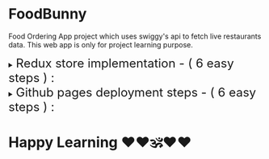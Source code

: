# FoodBunny
Food Ordering App project which uses swiggy's api to fetch live restaurants data. This web app is only for project learning purpose.

<details><summary><font size=5>Redux store implementation - ( 6 easy steps ) : </font></summary>

### 1. configure store using `configureStore`
      const AppStore = configureStore();

### 2. provide the store using `Provider`
  ```
    <Provider store={appStore}>              // this is for store
      <AppContext.Provider value={...}>      // this is for context
        ....
        ....
      </AppContext.Provider>
    </Provider>
  ```
### 3. create slice using `createSlice`
  - #### give default name, initialState & reducers to the slice
  - #### export slice.reducer & all actions from it
  ```
      const cartSlice = createSlice({
        name: "cart",
        initialState: {
          items: [],
        },
        reducers: {
          addToCart: (state, action) => {
            state.items.push(action.payload);
          }
        },
      });

      export const { addToCart, ... } = cartSlice.actions; // this actions keyword is reserved
      export default cartSlice.reducer; // this reducer keyword is reserved
  ```
### 4. provide slice `reducer` to store reducer
  - #### slice reducer is used for slice & store reducer is used for store ( big object)
  ```
    const AppStore = configureStore({
      reducer: {
        cart: cartReducer,
        user: userReducer
      }
    });
  ```
### 5. dispatch an action using `useDispatch` hook
  ```
    const dispatch = useDispatch();
    dispatch(actionName(payload));
  ```
### 6. select the state OR subscribe to the state using `useSelector` hook
  ```
    const items = useSelector((store) => store.sliceName.items);
  ```
</details>

<details><summary><font size=5>Github pages deployment steps - ( 6 easy steps ) : </font></summary>


### 1. Add `predeploy` & `deploy` script in your root package.json
```
  "scripts": {
    "predeploy": "npm run build",
    "deploy": "gh-pages -d build",
    "build": "react-scripts build",
  }
```
### 2. Run command - `npm run deploy`
### 3. Goto your github repository and click on `settings`
### 4. Click on `pages`
### 5. Select source - `Deploy from a branch`
### 6. Select branch as `gh-pages` - `/root` and save
## That's it. Your application is live now.
## To check the latest deployment, Goto github repository -> actions -> deployments -> active deployments
### If you are getting error like - `uncaught syntaxerror: unexpected token '<' on index.js`. It means, you are not deploying your app from `gh-pages`. Please change the branch source and re-run `npm run deploy`.
</details>


#
# Happy Learning ❤️❤️🕉️❤️❤️